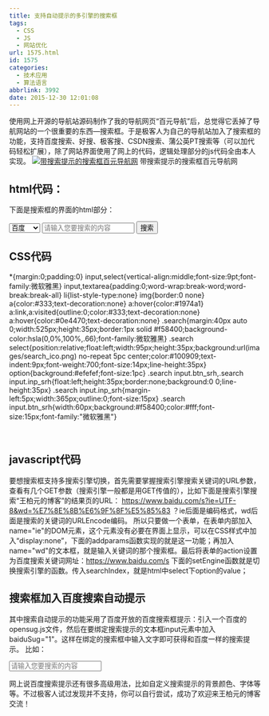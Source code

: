```yaml
---
title: 支持自动提示的多引擎的搜索框
tags:
  - CSS
  - JS
  - 网站优化
url: 1575.html
id: 1575
categories:
  - 技术应用
  - 算法语言
abbrlink: 3992
date: 2015-12-30 12:01:08
---
```


使用网上开源的导航站源码制作了我的导航网页“百元导航”后，总觉得它丢掉了导航网站的一个很重要的东西—搜索框。于是极客人为自己的导航站加入了搜索框的功能，支持百度搜索、好搜、极客搜、CSDN搜索、蒲公英PT搜索等（可以加代码轻松扩展），除了网站界面使用了网上的代码，逻辑处理部分的js代码全由本人实现。 [![带搜索提示的搜索框百元导航网](https://baiyuan.wang/wp-content/uploads/2019/04/20190423121246120.jpg)](https://baiyuan.wang/wp-content/uploads/2019/04/20190423121246120.jpg) 带搜索提示的搜索框百元导航网

html代码：
-------

下面是搜索框的界面的html部分：

 <div class="search radius6">
            <form id="searchform" method="GET" action="https://www.baidu.com/s" target="_blank">
                <div id="params" style="display:none">
                    <input name="ie" value="UTF-8" type="hidden">
                </div>
                <select id="choose" value="0">
                    <option value="0">百度</option>
                    <option value="1">极客搜</option>
                    <option value="2">谷歌</option>
                    <option value="3">好搜</option>
                    <option value="4">搜狗</option>
                </select>
                <input baiduSug="1" class="inp_srh" id="keyword" name="wd" placeholder="请输入您要搜索的内容">
                <input class="btn_srh" id="submit" type="submit" value="搜索">
            </form>
        </div>

CSS代码
-----

*{margin:0;padding:0}
input,select{vertical-align:middle;font-size:9pt;font-family:微软雅黑}
input,textarea{padding:0;word-wrap:break-word;word-break:break-all}
li{list-style-type:none}
img{border:0 none}
a{color:#333;text-decoration:none}
a:hover{color:#1974a1}
a:link,a:visited{outline:0;color:#333;text-decoration:none}
a:hover{color:#0e4470;text-decoration:none}
.search{margin:40px auto 0;width:525px;height:35px;border:1px solid #f58400;background-color:hsla(0,0%,100%,.66);font-family:微软雅黑}
.search select{position:relative;float:left;width:95px;height:35px;background:url(images/search_ico.png) no-repeat 5pc center;color:#100909;text-indent:9px;font-weight:700;font-size:14px;line-height:35px}
option{background:#efefef;font-size:1pc}
.search input.btn\_srh,.search input.inp\_srh{float:left;height:35px;border:none;background:0 0;line-height:35px}
.search input.inp_srh{margin-left:5px;width:365px;outline:0;font-size:15px}
.search input.btn_srh{width:60px;background:#f58400;color:#fff;font-size:15px;font-family:"微软雅黑"}

 

javascript代码
------------

要想搜索框支持多搜索引擎切换，首先需要掌握搜索引擎搜索关键词的URL参数，查看有几个GET参数（搜索引擎一般都是用GET传值的），比如下面是搜索引擎搜索“王柏元的博客”的结果页的URL： https://www.baidu.com/s?ie=UTF-8&wd=%E7%8E%8B%E6%9F%8F%E5%85%83 ？ie后面是编码格式，wd后面是搜索的关键词的URLEncode编码。 所以只要做一个表单，在表单内部加入name="ie"的DOM元素，这个元素没有必要在界面上显示，可以在CSS样式中加入“display:none”，下面的addparams函数实现的就是这一功能；再加入name="wd"的文本框，就是输入关键词的那个搜索框。最后将表单的action设置为百度搜索关键词网址：https://www.baidu.com/s 下面的setEngine函数就是切换搜索引擎的函数。传入searchIndex，就是html中select下option的value；

 <script type="text/javascript">
        function addParams(name,value){
            $("#params").append('<input name="'+name+'" value="'+value+'" type="hidden">');
        }
        function setSearchEngine(searchIndex){
            var jk="http://so.baiyuan.wang/cse/search";
            var bd="https://www.baidu.com/s";
            var gg="https://www.google.com/search";
            var hs="https://www.haosou.com/s";
            var sg="https://www.sogou.com/sogou";
            var actions=\[bd,jk,gg,hs,sg\];

            $.cookie("searchId",searchIndex,
                    {expires:30}
            );
            var keywordflag=\["wd","q","q","q","query"\];
            $("#params").empty();
            $("#searchform").attr("action",actions\[searchIndex\]);
            $("#keyword").attr("name",keywordflag\[searchIndex\]);
            switch(searchIndex){
                case "0":
                    addParams("ie","UTF-8");
                    break;
                case "1":
                    addParams("s","12193527087847762795");
                    addParams("nsid","1");
                    addParams("entry","1");
                    break;
                case "2":
                    addParams("ie","UTF-8");
                    break;
                case "3":
                    addParams("ie","UTF-8");
                    break;
                case "4":
                    addParams("ie","UTF-8");
                    break;
                default:
                    addParams("ie","UTF-8");
            }
        }

为了在用户切换搜索引擎后，再次打开导航页默认显示切换后的搜索引擎，可采用cookie记录searchIndex。

var serachId=Number($.cookie("searchId"));
            if(serachId !== null && serachId !== undefined)
                serachId=serachId;
            else
                serachId=0;

            $("#choose option\[value='"+serachId+"'\]").attr("selected", "selected");
            setSearchEngine(serachId.toString());
            $("#keyword").focus();

下面的代码用以在切换搜索引擎时，如果搜索框不为空则自动搜索搜索框内关键词，不用点击“搜索按钮”。

<script language="JavaScript">
    $(document).ready(function(){
        $("#choose").change(function(){
            var sindex=$("#choose").val();
            setSearchEngine(sindex);
            function isNull( str ){
                if ( str == "" ) return true;
                var regu = "^\[ \]+$";
                var re = new RegExp(regu);
                return re.test(str);
            }
            var strings=$("#keyword").val();
            if (!isNull( strings ))
            {
                $("#submit").click();
            }

        });
        $.ajaxSetup({
            cache: true,
            scriptCharset:'GBK'
        });
      
    });
</script>

搜索框加入百度搜索自动提示
-------------

其中搜索自动提示的功能采用了百度开放的百度搜索框提示：引入一个百度的opensug.js文件，然后在要绑定搜索提示的文本框input元素中加入baiduSug="1"。这样在绑定的搜索框中输入文字即可获得和百度一样的搜索提示。 比如：

  <input baiduSug="1" class="inp_srh" id="keyword" name="wd" placeholder="请输入您要搜索的内容">

网上说百度搜索提示还有很多高级用法，比如自定义搜索提示的背景颜色、字体等等。不过极客人试过发现并不支持，你可以自行尝试，成功了欢迎来王柏元的博客交流！